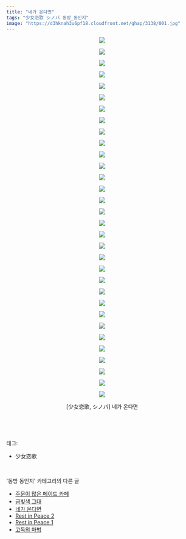 ```yaml
---
title: "네가 온다면"
tags: "少女恋歌 シノバ 동방_동인지"
image: "https://d3hknah3u6pf18.cloudfront.net/ghap/3138/001.jpg"
---
```

<div class="article">
<p style="text-align: center; clear: none; float: none;"><img src="{{ site.imgserver4 }}/ghap/3138/001.jpg"/></p>
<p style="text-align: center; clear: none; float: none;"><img src="{{ site.imgserver4 }}/ghap/3138/002.jpg"/></p>
<p style="text-align: center; clear: none; float: none;"><img src="{{ site.imgserver4 }}/ghap/3138/003.jpg"/></p>
<p style="text-align: center; clear: none; float: none;"><img src="{{ site.imgserver4 }}/ghap/3138/004.jpg"/></p>
<p style="text-align: center; clear: none; float: none;"><img src="{{ site.imgserver4 }}/ghap/3138/005.jpg"/></p>
<p style="text-align: center; clear: none; float: none;"><img src="{{ site.imgserver4 }}/ghap/3138/006.jpg"/></p>
<p style="text-align: center; clear: none; float: none;"><img src="{{ site.imgserver4 }}/ghap/3138/007.jpg"/></p>
<p style="text-align: center; clear: none; float: none;"><img src="{{ site.imgserver4 }}/ghap/3138/008.jpg"/></p>
<p style="text-align: center; clear: none; float: none;"><img src="{{ site.imgserver4 }}/ghap/3138/009.jpg"/></p>
<p style="text-align: center; clear: none; float: none;"><img src="{{ site.imgserver4 }}/ghap/3138/010.jpg"/></p>
<p style="text-align: center; clear: none; float: none;"><img src="{{ site.imgserver4 }}/ghap/3138/011.jpg"/></p>
<p style="text-align: center; clear: none; float: none;"><img src="{{ site.imgserver4 }}/ghap/3138/012.jpg"/></p>
<p style="text-align: center; clear: none; float: none;"><img src="{{ site.imgserver4 }}/ghap/3138/013.jpg"/></p>
<p style="text-align: center; clear: none; float: none;"><img src="{{ site.imgserver4 }}/ghap/3138/014.jpg"/></p>
<p style="text-align: center; clear: none; float: none;"><img src="{{ site.imgserver4 }}/ghap/3138/015.jpg"/></p>
<p style="text-align: center; clear: none; float: none;"><img src="{{ site.imgserver4 }}/ghap/3138/016.jpg"/></p>
<p style="text-align: center; clear: none; float: none;"><img src="{{ site.imgserver4 }}/ghap/3138/017.jpg"/></p>
<p style="text-align: center; clear: none; float: none;"><img src="{{ site.imgserver4 }}/ghap/3138/018.jpg"/></p>
<p style="text-align: center; clear: none; float: none;"><img src="{{ site.imgserver4 }}/ghap/3138/019.jpg"/></p>
<p style="text-align: center; clear: none; float: none;"><img src="{{ site.imgserver4 }}/ghap/3138/020.jpg"/></p>
<p style="text-align: center; clear: none; float: none;"><img src="{{ site.imgserver4 }}/ghap/3138/021.jpg"/></p>
<p style="text-align: center; clear: none; float: none;"><img src="{{ site.imgserver4 }}/ghap/3138/022.jpg"/></p>
<p style="text-align: center; clear: none; float: none;"><img src="{{ site.imgserver4 }}/ghap/3138/023.jpg"/></p>
<p style="text-align: center; clear: none; float: none;"><img src="{{ site.imgserver4 }}/ghap/3138/024.jpg"/></p>
<p style="text-align: center; clear: none; float: none;"><img src="{{ site.imgserver4 }}/ghap/3138/025.jpg"/></p>
<p style="text-align: center; clear: none; float: none;"><img src="{{ site.imgserver4 }}/ghap/3138/026.jpg"/></p>
<p style="text-align: center; clear: none; float: none;"><img src="{{ site.imgserver4 }}/ghap/3138/027.jpg"/></p>
<p style="text-align: center; clear: none; float: none;"><img src="{{ site.imgserver4 }}/ghap/3138/028.jpg"/></p>
<p style="text-align: center; clear: none; float: none;"><img src="{{ site.imgserver4 }}/ghap/3138/029.jpg"/></p>
<p style="text-align: center; clear: none; float: none;"><img src="{{ site.imgserver4 }}/ghap/3138/030.jpg"/></p>
<p style="text-align: center; clear: none; float: none;"><img src="{{ site.imgserver4 }}/ghap/3138/031.jpg"/></p>
<p style="text-align: center; clear: none; float: none;"><img src="{{ site.imgserver4 }}/ghap/3138/032.jpg"/></p>
<p style="text-align: center; clear: none; float: none;">[少女恋歌, シノバ] 네가 온다면</p>
<p><br/></p>
</div><br/>
<div class="tagTrail">
<p>태그: </p>
<ul>
<li>少女恋歌</li>
</ul>
</div><br/>
<div class="another">
<p>'동방 동인지' 카테고리의 다른 글</p>
<ul>
<li><a href="/ghap_3140">주문이 많은 메이드 카페</a></li>
<li><a href="/ghap_3139">금빛색 그대</a></li>
<li><a href="/ghap_3138">네가 온다면</a></li>
<li><a href="/ghap_3137">Rest in Peace 2</a></li>
<li><a href="/ghap_3136">Rest in Peace 1</a></li>
<li><a href="/ghap_3134">고독의 마법</a></li>
</ul>
</div><br/>
<div class="cb_module cb_fluid">
<div class="cb_wrt cb_profile">
</div><!-- commentList close -->
</div><br/>

